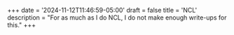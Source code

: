 +++
date = '2024-11-12T11:46:59-05:00'
draft = false
title = 'NCL'
description = "For as much as I do NCL, I do not make enough write-ups for this."
+++

